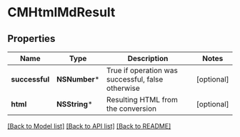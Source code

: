 # CMHtmlMdResult

## Properties
Name | Type | Description | Notes
------------ | ------------- | ------------- | -------------
**successful** | **NSNumber*** | True if operation was successful, false otherwise | [optional] 
**html** | **NSString*** | Resulting HTML from the conversion | [optional] 

[[Back to Model list]](../README.md#documentation-for-models) [[Back to API list]](../README.md#documentation-for-api-endpoints) [[Back to README]](../README.md)



